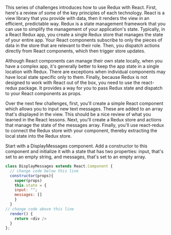 This series of challenges introduces how to use Redux with React. First, here's a review of some of the key principles of each technology. React is a view library that you provide with data, then it renders the view in an efficient, predictable way. Redux is a state management framework that you can use to simplify the management of your application's state. Typically, in a React Redux app, you create a single Redux store that manages the state of your entire app. Your React components subscribe to only the pieces of data in the store that are relevant to their role. Then, you dispatch actions directly from React components, which then trigger store updates.

Although React components can manage their own state locally, when you have a complex app, it's generally better to keep the app state in a single location with Redux. There are exceptions when individual components may have local state specific only to them. Finally, because Redux is not designed to work with React out of the box, you need to use the react-redux package. It provides a way for you to pass Redux state and dispatch to your React components as props.

Over the next few challenges, first, you'll create a simple React component which allows you to input new text messages. These are added to an array that's displayed in the view. This should be a nice review of what you learned in the React lessons. Next, you'll create a Redux store and actions that manage the state of the messages array. Finally, you'll use react-redux to connect the Redux store with your component, thereby extracting the local state into the Redux store.


Start with a DisplayMessages component. Add a constructor to this component and initialize it with a state that has two properties: input, that's set to an empty string, and messages, that's set to an empty array.

```js
class DisplayMessages extends React.Component {
  // change code below this line
  constructor(props){
    super(props)
    this.state = {
    input: "";
    messages: []
    }
  }
// change code above this line
  render() {
    return <div />
  }
};
